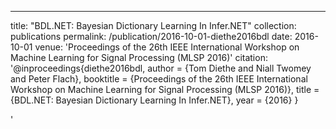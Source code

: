 ---
title: "BDL.NET: Bayesian Dictionary Learning In Infer.NET"
collection: publications
permalink: /publication/2016-10-01-diethe2016bdl
date: 2016-10-01
venue: 'Proceedings of the 26th IEEE International Workshop on Machine Learning for Signal Processing (MLSP 2016)'
citation: '@inproceedings{diethe2016bdl,
 author = {Tom Diethe and Niall Twomey and Peter Flach},
 booktitle = {Proceedings of the 26th IEEE International Workshop on Machine Learning for Signal Processing (MLSP 2016)},
 title = {BDL.NET: Bayesian Dictionary Learning In Infer.NET},
 year = {2016}
}

'